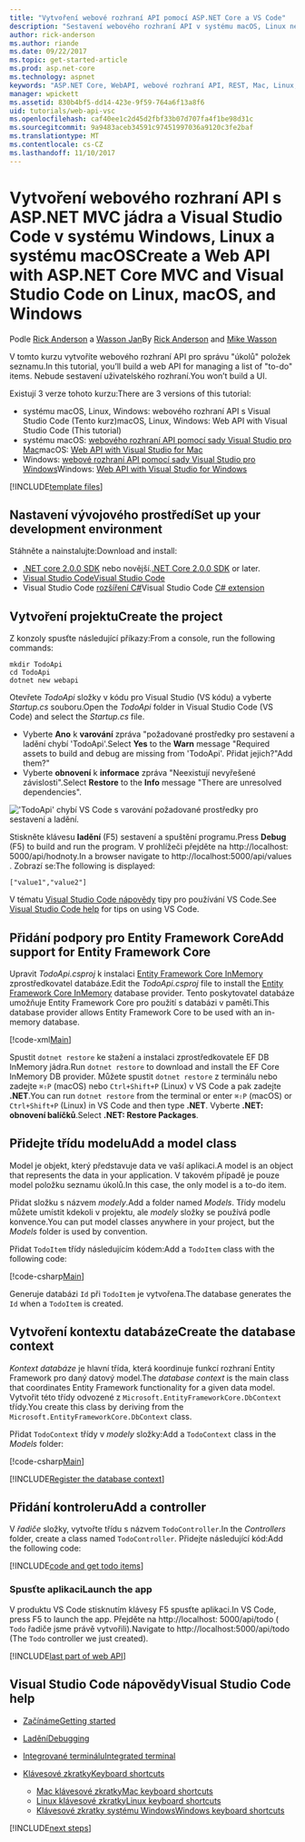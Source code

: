 ```yaml
---
title: "Vytvoření webové rozhraní API pomocí ASP.NET Core a VS Code"
description: "Sestavení webového rozhraní API v systému macOS, Linux nebo Windows s ASP.NET MVC jádra a Visual Studio Code"
author: rick-anderson
ms.author: riande
ms.date: 09/22/2017
ms.topic: get-started-article
ms.prod: asp.net-core
ms.technology: aspnet
keywords: "ASP.NET Core, WebAPI, webové rozhraní API, REST, Mac, Linux, HTTP, služby, služba HTTP, VS Code"
manager: wpickett
ms.assetid: 830b4bf5-dd14-423e-9f59-764a6f13a8f6
uid: tutorials/web-api-vsc
ms.openlocfilehash: caf40ee1c2d45d2fbf33b07d707fa4f1be98d31c
ms.sourcegitcommit: 9a9483aceb34591c97451997036a9120c3fe2baf
ms.translationtype: MT
ms.contentlocale: cs-CZ
ms.lasthandoff: 11/10/2017
---
```

# <a name="create-a-web-api-with-aspnet-core-mvc-and-visual-studio-code-on-linux-macos-and-windows"></a><span data-ttu-id="d8125-104">Vytvoření webového rozhraní API s ASP.NET MVC jádra a Visual Studio Code v systému Windows, Linux a systému macOS</span><span class="sxs-lookup"><span data-stu-id="d8125-104">Create a Web API with ASP.NET Core MVC and Visual Studio Code on Linux, macOS, and Windows</span></span>

<span data-ttu-id="d8125-105">Podle [Rick Anderson](https://twitter.com/RickAndMSFT) a [Wasson Jan](https://github.com/mikewasson)</span><span class="sxs-lookup"><span data-stu-id="d8125-105">By [Rick Anderson](https://twitter.com/RickAndMSFT) and [Mike Wasson](https://github.com/mikewasson)</span></span>

<span data-ttu-id="d8125-106">V tomto kurzu vytvoříte webového rozhraní API pro správu "úkolů" položek seznamu.</span><span class="sxs-lookup"><span data-stu-id="d8125-106">In this tutorial, you’ll build a web API for managing a list of "to-do" items.</span></span> <span data-ttu-id="d8125-107">Nebude sestavení uživatelského rozhraní.</span><span class="sxs-lookup"><span data-stu-id="d8125-107">You won’t build a UI.</span></span>

<span data-ttu-id="d8125-108">Existují 3 verze tohoto kurzu:</span><span class="sxs-lookup"><span data-stu-id="d8125-108">There are 3 versions of this tutorial:</span></span>

* <span data-ttu-id="d8125-109">systému macOS, Linux, Windows: webového rozhraní API s Visual Studio Code (Tento kurz)</span><span class="sxs-lookup"><span data-stu-id="d8125-109">macOS, Linux, Windows: Web API with Visual Studio Code (This tutorial)</span></span>
* <span data-ttu-id="d8125-110">systému macOS: [webového rozhraní API pomocí sady Visual Studio pro Mac](xref:tutorials/first-web-api-mac)</span><span class="sxs-lookup"><span data-stu-id="d8125-110">macOS: [Web API with Visual Studio for Mac](xref:tutorials/first-web-api-mac)</span></span>
* <span data-ttu-id="d8125-111">Windows: [webové rozhraní API pomocí sady Visual Studio pro Windows](xref:tutorials/first-web-api)</span><span class="sxs-lookup"><span data-stu-id="d8125-111">Windows: [Web API with Visual Studio for Windows](xref:tutorials/first-web-api)</span></span>

<!-- WARNING: The code AND images in this doc are used by uid: tutorials/web-api-vsc, tutorials/first-web-api-mac and tutorials/first-web-api. If you change any code/images in this tutorial, update uid: tutorials/web-api-vsc -->

[!INCLUDE[template files](../includes/webApi/intro.md)]

## <a name="set-up-your-development-environment"></a><span data-ttu-id="d8125-112">Nastavení vývojového prostředí</span><span class="sxs-lookup"><span data-stu-id="d8125-112">Set up your development environment</span></span>

<span data-ttu-id="d8125-113">Stáhněte a nainstalujte:</span><span class="sxs-lookup"><span data-stu-id="d8125-113">Download and install:</span></span>
- <span data-ttu-id="d8125-114">[.NET core 2.0.0 SDK](https://www.microsoft.com/net/core) nebo novější.</span><span class="sxs-lookup"><span data-stu-id="d8125-114">[.NET Core 2.0.0 SDK](https://www.microsoft.com/net/core) or later.</span></span>
- [<span data-ttu-id="d8125-115">Visual Studio Code</span><span class="sxs-lookup"><span data-stu-id="d8125-115">Visual Studio Code</span></span>](https://code.visualstudio.com)
- <span data-ttu-id="d8125-116">Visual Studio Code [rozšíření C#](https://marketplace.visualstudio.com/items?itemName=ms-vscode.csharp)</span><span class="sxs-lookup"><span data-stu-id="d8125-116">Visual Studio Code [C# extension](https://marketplace.visualstudio.com/items?itemName=ms-vscode.csharp)</span></span>

## <a name="create-the-project"></a><span data-ttu-id="d8125-117">Vytvoření projektu</span><span class="sxs-lookup"><span data-stu-id="d8125-117">Create the project</span></span>

<span data-ttu-id="d8125-118">Z konzoly spusťte následující příkazy:</span><span class="sxs-lookup"><span data-stu-id="d8125-118">From a console, run the following commands:</span></span>

```console
mkdir TodoApi
cd TodoApi
dotnet new webapi
```

<span data-ttu-id="d8125-119">Otevřete *TodoApi* složky v kódu pro Visual Studio (VS kódu) a vyberte *Startup.cs* souboru.</span><span class="sxs-lookup"><span data-stu-id="d8125-119">Open the *TodoApi* folder in Visual Studio Code (VS Code) and select the *Startup.cs* file.</span></span>

- <span data-ttu-id="d8125-120">Vyberte **Ano** k **varování** zpráva "požadované prostředky pro sestavení a ladění chybí 'TodoApi'.</span><span class="sxs-lookup"><span data-stu-id="d8125-120">Select **Yes** to the **Warn** message "Required assets to build and debug are missing from 'TodoApi'.</span></span> <span data-ttu-id="d8125-121">Přidat jejich?"</span><span class="sxs-lookup"><span data-stu-id="d8125-121">Add them?"</span></span>
- <span data-ttu-id="d8125-122">Vyberte **obnovení** k **informace** zpráva "Neexistují nevyřešené závislosti".</span><span class="sxs-lookup"><span data-stu-id="d8125-122">Select **Restore** to the **Info** message "There are unresolved dependencies".</span></span>

<!-- uid: tutorials/first-mvc-app-xplat/start-mvc uses the pic below. If you change it, make sure it's consistent -->

!['TodoApi' chybí VS Code s varování požadované prostředky pro sestavení a ladění.](web-api-vsc/_static/vsc_restore.png)

<span data-ttu-id="d8125-126">Stiskněte klávesu **ladění** (F5) sestavení a spuštění programu.</span><span class="sxs-lookup"><span data-stu-id="d8125-126">Press **Debug** (F5) to build and run the program.</span></span> <span data-ttu-id="d8125-127">V prohlížeči přejděte na http://localhost: 5000/api/hodnoty.</span><span class="sxs-lookup"><span data-stu-id="d8125-127">In a browser navigate to http://localhost:5000/api/values .</span></span> <span data-ttu-id="d8125-128">Zobrazí se:</span><span class="sxs-lookup"><span data-stu-id="d8125-128">The following is displayed:</span></span>

`["value1","value2"]`

<span data-ttu-id="d8125-129">V tématu [Visual Studio Code nápovědy](#visual-studio-code-help) tipy pro používání VS Code.</span><span class="sxs-lookup"><span data-stu-id="d8125-129">See [Visual Studio Code help](#visual-studio-code-help) for tips on using VS Code.</span></span>

## <a name="add-support-for-entity-framework-core"></a><span data-ttu-id="d8125-130">Přidání podpory pro Entity Framework Core</span><span class="sxs-lookup"><span data-stu-id="d8125-130">Add support for Entity Framework Core</span></span>

<span data-ttu-id="d8125-131">Upravit *TodoApi.csproj* k instalaci [Entity Framework Core InMemory](https://docs.microsoft.com/ef/core/providers/in-memory/) zprostředkovatel databáze.</span><span class="sxs-lookup"><span data-stu-id="d8125-131">Edit the *TodoApi.csproj* file to install the [Entity Framework Core InMemory](https://docs.microsoft.com/ef/core/providers/in-memory/) database provider.</span></span> <span data-ttu-id="d8125-132">Tento poskytovatel databáze umožňuje Entity Framework Core pro použití s databázi v paměti.</span><span class="sxs-lookup"><span data-stu-id="d8125-132">This database provider allows Entity Framework Core to be used with an in-memory database.</span></span>

[!code-xml[Main](web-api-vsc/sample/TodoApi/TodoApi.csproj?highlight=12)]

<span data-ttu-id="d8125-133">Spustit `dotnet restore` ke stažení a instalaci zprostředkovatele EF DB InMemory jádra.</span><span class="sxs-lookup"><span data-stu-id="d8125-133">Run `dotnet restore` to download and install the EF Core InMemory DB provider.</span></span> <span data-ttu-id="d8125-134">Můžete spustit `dotnet restore` z terminálu nebo zadejte `⌘⇧P` (macOS) nebo `Ctrl+Shift+P` (Linux) v VS Code a pak zadejte **.NET**.</span><span class="sxs-lookup"><span data-stu-id="d8125-134">You can run `dotnet restore` from the terminal or enter `⌘⇧P` (macOS) or `Ctrl+Shift+P` (Linux) in VS Code and then type **.NET**.</span></span> <span data-ttu-id="d8125-135">Vyberte **.NET: obnovení balíčků**.</span><span class="sxs-lookup"><span data-stu-id="d8125-135">Select **.NET: Restore Packages**.</span></span>

## <a name="add-a-model-class"></a><span data-ttu-id="d8125-136">Přidejte třídu modelu</span><span class="sxs-lookup"><span data-stu-id="d8125-136">Add a model class</span></span>

<span data-ttu-id="d8125-137">Model je objekt, který představuje data ve vaší aplikaci.</span><span class="sxs-lookup"><span data-stu-id="d8125-137">A model is an object that represents the data in your application.</span></span> <span data-ttu-id="d8125-138">V takovém případě je pouze model položku seznamu úkolů.</span><span class="sxs-lookup"><span data-stu-id="d8125-138">In this case, the only model is a to-do item.</span></span>

<span data-ttu-id="d8125-139">Přidat složku s názvem *modely*.</span><span class="sxs-lookup"><span data-stu-id="d8125-139">Add a folder named *Models*.</span></span> <span data-ttu-id="d8125-140">Třídy modelu můžete umístit kdekoli v projektu, ale *modely* složky se používá podle konvence.</span><span class="sxs-lookup"><span data-stu-id="d8125-140">You can put model classes anywhere in your project, but the *Models* folder is used by convention.</span></span>

<span data-ttu-id="d8125-141">Přidat `TodoItem` třídy následujícím kódem:</span><span class="sxs-lookup"><span data-stu-id="d8125-141">Add a `TodoItem` class with the following code:</span></span>

[!code-csharp[Main](first-web-api/sample/TodoApi/Models/TodoItem.cs)]

<span data-ttu-id="d8125-142">Generuje databázi `Id` při `TodoItem` je vytvořena.</span><span class="sxs-lookup"><span data-stu-id="d8125-142">The database generates the `Id` when a `TodoItem` is created.</span></span>

## <a name="create-the-database-context"></a><span data-ttu-id="d8125-143">Vytvoření kontextu databáze</span><span class="sxs-lookup"><span data-stu-id="d8125-143">Create the database context</span></span>

<span data-ttu-id="d8125-144">*Kontext databáze* je hlavní třída, která koordinuje funkcí rozhraní Entity Framework pro daný datový model.</span><span class="sxs-lookup"><span data-stu-id="d8125-144">The *database context* is the main class that coordinates Entity Framework functionality for a given data model.</span></span> <span data-ttu-id="d8125-145">Vytvořit této třídy odvozené z `Microsoft.EntityFrameworkCore.DbContext` třídy.</span><span class="sxs-lookup"><span data-stu-id="d8125-145">You create this class by deriving from the `Microsoft.EntityFrameworkCore.DbContext` class.</span></span>

<span data-ttu-id="d8125-146">Přidat `TodoContext` třídy v *modely* složky:</span><span class="sxs-lookup"><span data-stu-id="d8125-146">Add a `TodoContext` class in the *Models* folder:</span></span>

[!code-csharp[Main](first-web-api/sample/TodoApi/Models/TodoContext.cs)]

[!INCLUDE[Register the database context](../includes/webApi/register_dbContext.md)]

## <a name="add-a-controller"></a><span data-ttu-id="d8125-147">Přidání kontroleru</span><span class="sxs-lookup"><span data-stu-id="d8125-147">Add a controller</span></span>

<span data-ttu-id="d8125-148">V *řadiče* složky, vytvořte třídu s názvem `TodoController`.</span><span class="sxs-lookup"><span data-stu-id="d8125-148">In the *Controllers* folder, create a class named `TodoController`.</span></span> <span data-ttu-id="d8125-149">Přidejte následující kód:</span><span class="sxs-lookup"><span data-stu-id="d8125-149">Add the following code:</span></span>

[!INCLUDE[code and get todo items](../includes/webApi/getTodoItems.md)]

### <a name="launch-the-app"></a><span data-ttu-id="d8125-150">Spusťte aplikaci</span><span class="sxs-lookup"><span data-stu-id="d8125-150">Launch the app</span></span>

<span data-ttu-id="d8125-151">V produktu VS Code stisknutím klávesy F5 spusťte aplikaci.</span><span class="sxs-lookup"><span data-stu-id="d8125-151">In VS Code, press F5 to launch the app.</span></span> <span data-ttu-id="d8125-152">Přejděte na http://localhost: 5000/api/todo ( `Todo` řadiče jsme právě vytvořili).</span><span class="sxs-lookup"><span data-stu-id="d8125-152">Navigate to  http://localhost:5000/api/todo   (The `Todo` controller we just created).</span></span>

[!INCLUDE[last part of web API](../includes/webApi/end.md)]

## <a name="visual-studio-code-help"></a><span data-ttu-id="d8125-153">Visual Studio Code nápovědy</span><span class="sxs-lookup"><span data-stu-id="d8125-153">Visual Studio Code help</span></span>

- [<span data-ttu-id="d8125-154">Začínáme</span><span class="sxs-lookup"><span data-stu-id="d8125-154">Getting started</span></span>](https://code.visualstudio.com/docs)
- [<span data-ttu-id="d8125-155">Ladění</span><span class="sxs-lookup"><span data-stu-id="d8125-155">Debugging</span></span>](https://code.visualstudio.com/docs/editor/debugging)
- [<span data-ttu-id="d8125-156">Integrované terminálu</span><span class="sxs-lookup"><span data-stu-id="d8125-156">Integrated terminal</span></span>](https://code.visualstudio.com/docs/editor/integrated-terminal)
- [<span data-ttu-id="d8125-157">Klávesové zkratky</span><span class="sxs-lookup"><span data-stu-id="d8125-157">Keyboard shortcuts</span></span>](https://code.visualstudio.com/docs/getstarted/keybindings#_keyboard-shortcuts-reference)

  - [<span data-ttu-id="d8125-158">Mac klávesové zkratky</span><span class="sxs-lookup"><span data-stu-id="d8125-158">Mac keyboard shortcuts</span></span>](https://code.visualstudio.com/shortcuts/keyboard-shortcuts-macos.pdf)
  - [<span data-ttu-id="d8125-159">Linux klávesové zkratky</span><span class="sxs-lookup"><span data-stu-id="d8125-159">Linux keyboard shortcuts</span></span>](https://code.visualstudio.com/shortcuts/keyboard-shortcuts-linux.pdf)
  - [<span data-ttu-id="d8125-160">Klávesové zkratky systému Windows</span><span class="sxs-lookup"><span data-stu-id="d8125-160">Windows keyboard shortcuts</span></span>](https://code.visualstudio.com/shortcuts/keyboard-shortcuts-windows.pdf)

[!INCLUDE[next steps](../includes/webApi/next.md)]


